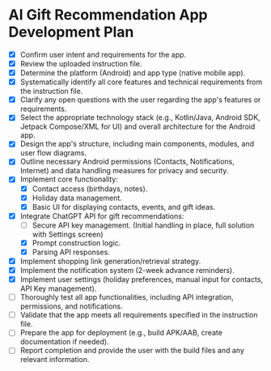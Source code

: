 # AI Gift Recommendation App Development Plan

- [X] Confirm user intent and requirements for the app.
- [X] Review the uploaded instruction file.
- [X] Determine the platform (Android) and app type (native mobile app).
- [X] Systematically identify all core features and technical requirements from the instruction file.
- [X] Clarify any open questions with the user regarding the app's features or requirements.
- [X] Select the appropriate technology stack (e.g., Kotlin/Java, Android SDK, Jetpack Compose/XML for UI) and overall architecture for the Android app.
- [X] Design the app's structure, including main components, modules, and user flow diagrams.
- [X] Outline necessary Android permissions (Contacts, Notifications, Internet) and data handling measures for privacy and security.
- [X] Implement core functionality:
    - [X] Contact access (birthdays, notes).
    - [X] Holiday data management.
    - [X] Basic UI for displaying contacts, events, and gift ideas.
- [X] Integrate ChatGPT API for gift recommendations:
    - [ ] Secure API key management. (Initial handling in place, full solution with Settings screen)
    - [X] Prompt construction logic.
    - [X] Parsing API responses.
- [X] Implement shopping link generation/retrieval strategy.
- [X] Implement the notification system (2-week advance reminders).
- [X] Implement user settings (holiday preferences, manual input for contacts, API Key management).
- [ ] Thoroughly test all app functionalities, including API integration, permissions, and notifications.
- [ ] Validate that the app meets all requirements specified in the instruction file.
- [ ] Prepare the app for deployment (e.g., build APK/AAB, create documentation if needed).
- [ ] Report completion and provide the user with the build files and any relevant information.
